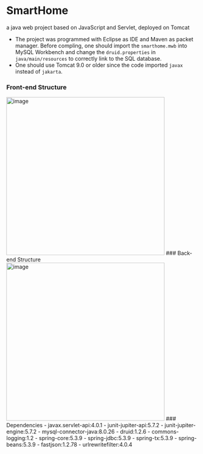 # SmartHome
a java web project based on JavaScript and Servlet, deployed on Tomcat
- The project was programmed with Eclipse as IDE and Maven as packet manager. Before compling, one should import the `smarthome.mwb` into MySQL Workbench and change the `druid.properties` in `java/main/resources` to correctly link to the SQL database.
- One should use Tomcat 9.0 or older since the code imported `javax` instead of `jakarta`.
### Front-end Structure
<img width="416" alt="image" src="https://user-images.githubusercontent.com/69375071/194193386-18825c61-89d8-4e07-96ba-a81a4f2af68d.png">
### Back-end Structure
<img width="416" alt="image" src="https://user-images.githubusercontent.com/69375071/194193461-a0b9edcd-e9c8-49d7-8ca4-acb0ed9add9e.png">
### Dependencies
- javax.servlet-api:4.0.1
- junit-jupiter-api:5.7.2
- junit-jupiter-engine:5.7.2
- mysql-connector-java:8.0.26
- druid:1.2.6
- commons-logging:1.2
- spring-core:5.3.9
- spring-jdbc:5.3.9
- spring-tx:5.3.9
- spring-beans:5.3.9
- fastjson:1.2.78
- urlrewritefilter:4.0.4
